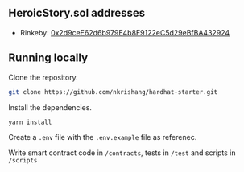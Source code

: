 ## HeroicStory.sol addresses

- Rinkeby: [0x2d9ceE62d6b979E4b8F9122eC5d29eBfBA432924](https://rinkeby.etherscan.io/address/0x2d9ceE62d6b979E4b8F9122eC5d29eBfBA432924#code)

## Running locally

Clone the repository.

```bash
git clone https://github.com/nkrishang/hardhat-starter.git
```

Install the dependencies. 

```bash
yarn install
```

Create a `.env` file with the `.env.example` file as referenec.

Write smart contract code in `/contracts`, tests in `/test` and scripts in `/scripts`
